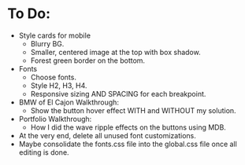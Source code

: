# To Do:

- Style cards for mobile
  - Blurry BG.
  - Smaller, centered image at the top with box shadow.
  - Forest green border on the bottom.
- Fonts
  - Choose fonts.
  - Style H2, H3, H4.
  - Responsive sizing AND SPACING for each breakpoint.
- BMW of El Cajon Walkthrough:
  - Show the button hover effect WITH and WITHOUT my solution.
- Portfolio Walkthrough:
  - How I did the wave ripple effects on the buttons using MDB.
- At the very end, delete all unused font customizations.
- Maybe consolidate the fonts.css file into the global.css file once all editing is done.